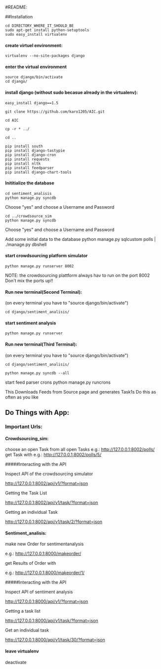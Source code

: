 #README:


##Installation


    cd DIRECTORY_WHERE_IT_SHOULD_BE
    sudo apt-get install python-setuptools
    sudo easy_install virtualenv
#### create virtuel environment:

    virtualenv --no-site-packages django

#### enter the virtual environment
    
    source django/bin/activate
    cd django/

#### install django (without sudo becasue already in the virtualenv):

    easy_install django==1.5

    git clone https://github.com/karo1205/AIC.git

    cd AIC

    cp -r * ../

    cd ..

    pip install south
    pip install django-tastypie
    pip install django-cron
    pip install requests
    pip install nltk 
    pip install feedparser 
    pip install django-chart-tools
    
#### Inititialize the database
    cd sentiment_analisis
    python manage.py syncdb

Choose "yes" and choose a Username and Password

    cd ../crowdsource_sim
    python manage.py syncdb

Choose "yes" and choose a Username and Password


Add some initial data to the database
    python manage.py sqlcustom polls | ./manage.py dbshell

#### start crowdsourcing platform simulator
    python manage.py runserver 8002
NOTE: the crowdsourcing plattform always hav to run on the port 8002
Don't mix the ports up!!

#### Run new terminal(Second Terminal): 
(on every terminal you have to "source django/bin/activate")

    cd django/sentiment_analisis/

#### start sentiment analysis
    python manage.py runserver

#### Run new terminal(Third Terminal): 
(on every terminal you have to "source django/bin/activate")

    cd django/sentiment_analisis/

    python manage.py syncdb --all

start feed parser crons
    python manage.py runcrons    

This Downloads Feeds from Source page and generates Task1s  Do this as often as you like

## Do Things with App: 
### Important Urls: 

#### Crowdsourcing_sim:
choose an open Task from all open Tasks 
e.g.: http://127.0.0.1:8002/polls/ 	
get Task with <task-id>
e.g.: http://127.0.0.1:8002/polls/5/

#####Interacting with the API

Inspect API of the crowdsourcing simulator

http://127.0.0.1:8002/api/v1/?format=json

Getting the Task List

http://127.0.0.1:8002/api/v1/task/?format=json

Getting an individual Task

http://127.0.0.1:8002/api/v1/task/2/?format=json

#### Sentiment_analisis:
make new Order for sentimentanalysis

e.g.: http://127.0.0.1:8000/makeorder/ 

get Results of Order with <order-id>

e.g.: http://127.0.0.1:8000/makeorder/1/ 

#####Interacting with the API

Inspect API of sentiment analysis

http://127.0.0.1:8000/api/v1/?format=json

Getting a task list

http://127.0.0.1:8000/api/v1/task/?format=json

Get an individual task

http://127.0.0.1:8000/api/v1/task/30/?format=json

#### leave virtualenv
deactivate 
